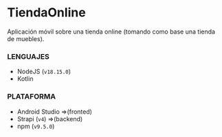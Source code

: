 # TiendaOnline
Aplicación móvil sobre una tienda online (tomando como base una tienda de muebles).

### LENGUAJES
- NodeJS (```v18.15.0```)
- Kotlin

### PLATAFORMA
- Android Studio    =>(fronted)
- Strapi (```v4```) =>(backend)
- npm (```v9.5.0```)
